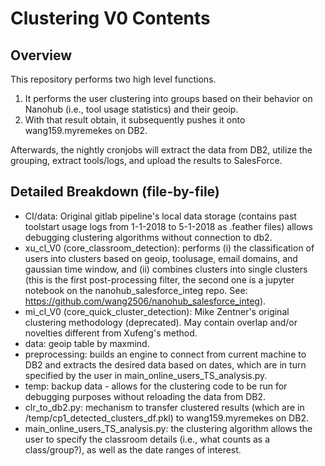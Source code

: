 # Clustering V0 Contents

## Overview
This repository performs two high level functions.
1. It performs the user clustering into groups based on their behavior on Nanohub (i.e., tool usage statistics) and their geoip.
2. With that result obtain, it subsequently pushes it onto wang159.myremekes on DB2. 

Afterwards, the nightly cronjobs will extract the data from DB2, utilize the grouping, extract tools/logs, and upload the results to SalesForce.

## Detailed Breakdown (file-by-file)
* CI/data: Original gitlab pipeline's local data storage (contains past toolstart usage logs from 1-1-2018 to 5-1-2018 as .feather files) allows debugging clustering algorithms without connection to db2.
* xu_cl_V0 (core_classroom_detection): performs (i) the classification of users into clusters based on geoip, toolusage, email domains, and gaussian time window, and (ii) combines clusters into single clusters (this is the first post-processing filter, the second one is a jupyter notebook on the nanohub_salesforce_integ repo. See: https://github.com/wang2506/nanohub_salesforce_integ).
* mi_cl_V0 (core_quick_cluster_detection): Mike Zentner's original clustering methodology (deprecated). May contain overlap and/or novelties different from Xufeng's method.
* data: geoip table by maxmind.
* preprocessing: builds an engine to connect from current machine to DB2 and extracts the desired data based on dates, which are in turn specified by the user in main_online_users_TS_analysis.py. 
* temp: backup data - allows for the clustering code to be run for debugging purposes without reloading the data from DB2.
* clr_to_db2.py: mechanism to transfer clustered results (which are in /temp/cp1_detected_clusters_df.pkl) to wang159.myremekes on DB2. 
* main_online_users_TS_analysis.py: the clustering algorithm allows the user to specify the classroom details (i.e., what counts as a class/group?), as well as the date ranges of interest.






